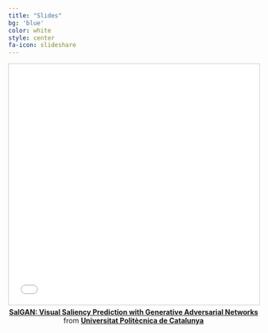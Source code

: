 ```yaml
---
title: "Slides"
bg: 'blue'
color: white
style: center
fa-icon: slideshare
---
```


<center>
<iframe src="//www.slideshare.net/slideshow/embed_code/key/5cXl80Fm2c3ksg" width="595" height="485" frameborder="0" marginwidth="0" marginheight="0" scrolling="no" style="border:1px solid #CCC; border-width:1px; margin-bottom:5px; max-width: 100%;" allowfullscreen> </iframe> <div style="margin-bottom:5px"> <strong> <a href="//www.slideshare.net/xavigiro/salgan-visual-saliency-prediction-with-generative-adversarial-networks" title="SalGAN: Visual Saliency Prediction with Generative Adversarial Networks" target="_blank">SalGAN: Visual Saliency Prediction with Generative Adversarial Networks</a> </strong> from <strong><a href="https://www.slideshare.net/xavigiro" target="_blank">Universitat Politècnica de Catalunya</a></strong> </div>
</center>
